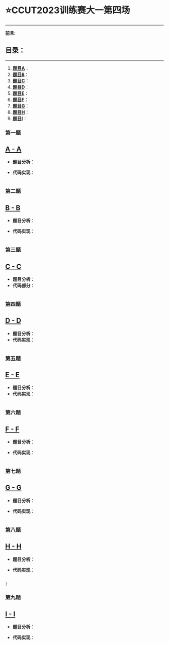 # ⭐CCUT2023训练赛大一第四场
---  
**前言:**  



## 目录：
---
1. [**题目A**](#第一题)：
2. [**题目B**](#第二题)：
3. [**题目C**](#第三题)：
4. [**题目D**](#第四题)：
5. [**题目E**](#第五题)：
6. [**题目F**](#第六题)：
7. [**题目G**](#第七题)：
8. [**题目H**](#第八题)：
9. [**题目I**](#第九题)：

### 第一题
[A - A](#目录)
---
- **题目分析**：

- **代码实现**：
```C++

```
### 第二题
[B - B](#目录)
---
- **题目分析**：

- **代码实现**：
```C++

```

### 第三题
[C - C](#目录)
---
- **题目分析**：
- **代码部分**：
```C++

```

### 第四题 
[D - D](#目录)
---
- **题目分析**：
- **代码实现**：
```C++

```

### 第五题 
[E - E](#目录)
---
- **题目分析**：
- **代码实现**：
```C++

```
### 第六题 
[F - F](#目录)
---
- **题目分析**：

- **代码实现**：
```C++

```
### 第七题 
[G - G](#目录)
---
- **题目分析**：

- **代码实现**：
```C++

```
### 第八题 
[H - H](#目录)
---
- **题目分析**：

- **代码实现**：
```C++

}
```
### 第九题 
[I - I](#目录)
---
- **题目分析**：

- **代码实现**：
```C++

```
